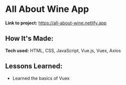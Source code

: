 # All About Wine App

**Link to project:** https://all-about-wine.netlify.app

## How It's Made:

**Tech used:** HTML, CSS, JavaScript, Vue.js, Vuex, Axios

## Lessons Learned:

- Learned the basics of Vuex


